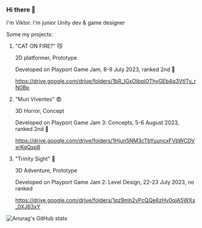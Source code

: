 ### Hi there 👋
I'm Viktor.
I'm junior Unity dev & game designer

Some my projects:
1. "CAT ON FIRE?" 😼

    2D platformer, Prototype

    Developed on Playport Game Jam, 8-9 July 2023, ranked 2nd 🎉

   https://drive.google.com/drive/folders/1bR_lGxOibpiOThyGEb4q3VtITy_rN0Bp
   

2. "Muri Viventes" 😨 

   3D Horror, Concept

    Developed on Playport Game Jam 3: Concepts, 5-6 August 2023, ranked 2nd 🎉

   https://drive.google.com/drive/folders/1Hjun5NM3cTbYuuncxFVbWCDVxrKqQsp8

3. "Trinity Sight" 💎

   3D Adventure, Prototype

    Developed on Playport Game Jam 2: Level Design, 22-23 July 2023, no ranked
   
   https://drive.google.com/drive/folders/1qz9mh2vPcQQe6zHv0qjA5WXs_0XJ63xY

![Anurag's GitHub stats](https://github-readme-stats.vercel.app/api?username=VityaAnimato&show_icons=true&theme=transparent)

